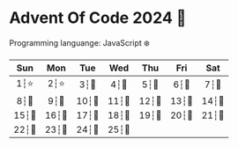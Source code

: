 # Advent Of Code 2024 🎄

Programming languange: JavaScript ❄️



|Sun|Mon|Tue|Wed|Thu|Fri|Sat|
|:-:|:-:|:-:|:-:|:-:|:-:|:-:|
|1┆⭐|2┆⭐|3┆🎁|4┆🎁|5┆🎁|6┆🎁|7┆🎁|
|8┆🎁|9┆🎁|10┆🎁|11┆🎁|12┆🎁|13┆🎁|14┆🎁|
|15┆🎁|16┆🎁|17┆🎁|18┆🎁|19┆🎁|20┆🎁|21┆🎁|
|22┆🎁|23┆🎁|24┆🎁|25┆🎁|
